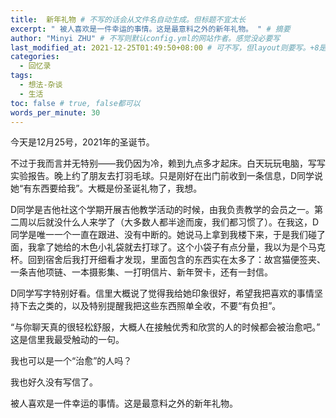 ```yaml
---
title:  新年礼物 # 不写的话会从文件名自动生成。但标题不宜太长
excerpt: " 被人喜欢是一件幸运的事情。这是最意料之外的新年礼物。 " # 摘要
author: "Minyi ZHU" # 不写则默认config.yml的网站作者。感觉没必要写
last_modified_at: 2021-12-25T01:49:50+08:00 # 可不写，但layout则要写。+8是东八区
categories: 
  - 回忆录
tags:
  - 想法-杂谈
  - 生活
toc: false # true, false都可以
words_per_minute: 30
---
```


今天是12月25号，2021年的圣诞节。

不过于我而言并无特别——我仍因为冷，赖到九点多才起床。白天玩玩电脑，写写实验报告。晚上约了朋友去打羽毛球。只是刚好在出门前收到一条信息，D同学说她“有东西要给我”。大概是份圣诞礼物了，我想。

D同学是吉他社这个学期开展吉他教学活动的时候，由我负责教学的会员之一。第二周以后就没什么人来学了（大多数人都半途而废，我们都习惯了）。在我这，D同学是唯一一个一直在跟进、没有中断的。她说马上拿到我楼下来，于是我们碰了面，我拿了她给的木色小礼袋就去打球了。这个小袋子有点分量，我以为是个马克杯。回到宿舍后我打开细看才发现，里面包含的东西实在太多了：故宫猫便签夹、一条吉他项链、一本摄影集、一打明信片、新年贺卡，还有一封信。

D同学写字特别好看。信里大概说了觉得我给她印象很好，希望我把喜欢的事情坚持下去之类的，以及特别提醒我把这些东西照单全收，不要“有负担”。 

“与你聊天真的很轻松舒服，大概人在接触优秀和欣赏的人的时候都会被治愈吧。” 这是信里我最受触动的一句。

我也可以是一个“治愈”的人吗？

我也好久没有写信了。

被人喜欢是一件幸运的事情。这是最意料之外的新年礼物。